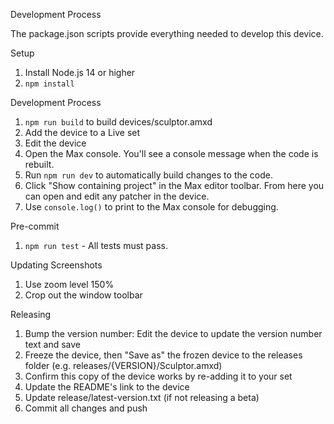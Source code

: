 Development Process

The package.json scripts provide everything needed to develop this device.

Setup
1. Install Node.js 14 or higher
2. `npm install`

Development Process
1. `npm run build` to build devices/sculptor.amxd
2. Add the device to a Live set
3. Edit the device
4. Open the Max console. You'll see a console message when the code is rebuilt.
5. Run `npm run dev` to automatically build changes to the code.
6. Click "Show containing project" in the Max editor toolbar. From here you can open and edit any patcher in the device.
7. Use `console.log()` to print to the Max console for debugging.

Pre-commit
1. `npm run test` - All tests must pass.

Updating Screenshots
1. Use zoom level 150%
2. Crop out the window toolbar

Releasing
1. Bump the version number: Edit the device to update the version number text and save
2. Freeze the device, then "Save as" the frozen device to the releases folder (e.g. releases/{VERSION}/Sculptor.amxd)
3. Confirm this copy of the device works by re-adding it to your set
4. Update the README's link to the device
5. Update release/latest-version.txt (if not releasing a beta)
5. Commit all changes and push
